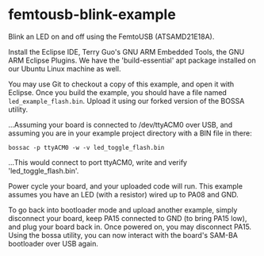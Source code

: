 # femtousb-blink-example
Blink an LED on and off using the FemtoUSB (ATSAMD21E18A).


Install the Eclipse IDE, Terry Guo's GNU ARM Embedded Tools, the GNU ARM Eclipse Plugins. 
We have the 'build-essential' apt package installed on our Ubuntu Linux machine as well.

You may use Git to checkout a copy of this example, and open it with Eclipse. 
Once you build the example, you should have a file named `led_example_flash.bin`. 
Upload it using our forked version of the BOSSA utility.

...Assuming your board is connected to /dev/ttyACM0 over USB, and assuming you are in your example project directory with a BIN file in there:
```
bossac -p ttyACM0 -w -v led_toggle_flash.bin
```
...This would connect to port ttyACM0, write and verify 'led_toggle_flash.bin'.

Power cycle your board, and your uploaded code will run. 
This example assumes you have an LED (with a resistor) wired up to PA08 and GND.

To go back into bootloader mode and upload another example, simply disconnect your board, keep PA15 connected to GND (to bring PA15 low), and plug your board back in. 
Once powered on, you may disconnect PA15. Using the bossa utility, you can now interact with the board's SAM-BA bootloader over USB again.
